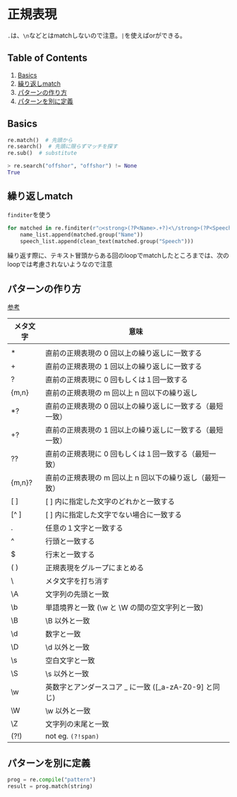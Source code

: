 # 正規表現
`.`は、`\n`などとはmatchしないので注意。`|`を使えばorができる。


## Table of Contents
1. [Basics](#basics)
2. [繰り返しmatch](#繰り返しmatch)
3. [パターンの作り方](#パターンの作り方)
4. [パターンを別に定義](#パターンを別に定義)

## Basics
```py
re.match()  # 先頭から
re.search()  # 先頭に限らずマッチを探す
re.sub()  # substitute
```

```python
> re.search("offshor", "offshor") != None
True
```

## 繰り返しmatch
`finditer`を使う
```python
for matched in re.finditer(r"○<strong>(?P<Name>.+?)<\/strong>(?P<Speech>(.|\n)+?)(○|<\/span>)", str(soup)):
    name_list.append(matched.group("Name"))
    speech_list.append(clean_text(matched.group("Speech")))
```
繰り返す際に、テキスト冒頭からある回のloopでmatchしたところまでは、次のloopでは考慮されないようなので注意


## パターンの作り方
[参考](http://www.geocities.jp/m_hiroi/light/python04.html)

| メタ文字 | 意味                                                      |
|----------|-----------------------------------------------------------|
| |        | この前後にある正規表現のどちらかと一致する                |
| *        | 直前の正規表現の 0 回以上の繰り返しに一致する             |
| +        | 直前の正規表現の 1 回以上の繰り返しに一致する             |
| ?        | 直前の正規表現に 0 回もしくは１回一致する                 |
| {m,n}    | 直前の正規表現の m 回以上 n 回以下の繰り返し              |
| *?       | 直前の正規表現の 0 回以上の繰り返しに一致する（最短一致） |
| +?       | 直前の正規表現の 1 回以上の繰り返しに一致する（最短一致） |
| ??       | 直前の正規表現に 0 回もしくは１回一致する（最短一致）     |
| {m,n}?   | 直前の正規表現の m 回以上 n 回以下の繰り返し（最短一致）  |
| [ ]      | [ ] 内に指定した文字のどれかと一致する                    |
| [^ ]     | [ ] 内に指定した文字でない場合に一致する                  |
| .        | 任意の１文字と一致する                                    |
| ^        | 行頭と一致する                                            |
| $        | 行末と一致する                                            |
| ( )      | 正規表現をグループにまとめる                              |
| \        | メタ文字を打ち消す                                        |
| \A       | 文字列の先頭と一致                                        |
| \b       | 単語境界と一致 (\w と \W の間の空文字列と一致)            |
| \B       | \B 以外と一致                                             |
| \d       | 数字と一致                                                |
| \D       | \d 以外と一致                                             |
| \s       | 空白文字と一致                                            |
| \S       | \s 以外と一致                                             |
| \w       | 英数字とアンダースコア _ に一致 ([_a-zA-Z0-9] と同じ)     |
| \W       | \w 以外と一致                                             |
| \Z       | 文字列の末尾と一致                                        |
| (?!) | not eg. `(?!span)`    |


## パターンを別に定義
```python
prog = re.compile("pattern")
result = prog.match(string)
```
